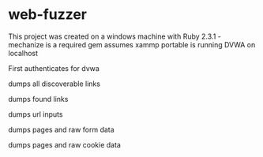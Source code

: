 # web-fuzzer
This project was created on a windows machine with Ruby 2.3.1 - mechanize is a required gem
assumes xammp portable is running DVWA on localhost

First authenticates for dvwa

dumps all discoverable links

dumps found links

dumps url inputs

dumps pages and raw form data

dumps pages and raw cookie data
